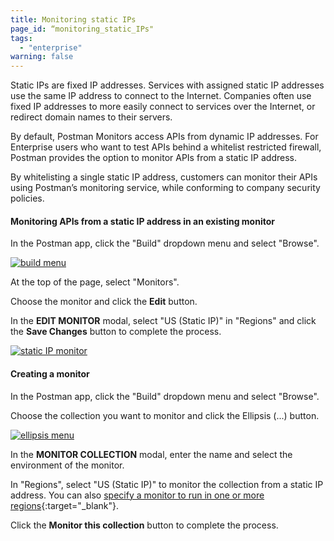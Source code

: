 ```yaml
---
title: Monitoring static IPs
page_id: “monitoring_static_IPs"
tags: 
  - "enterprise"
warning: false
---
```



Static IPs are fixed IP addresses. Services with assigned static IP addresses use the same IP address to connect to the Internet. Companies often use fixed IP addresses to more easily connect to services over the Internet, or redirect domain names to their servers. 

By default, Postman Monitors access APIs from dynamic IP addresses. For Enterprise users who want to test APIs behind a whitelist restricted firewall, Postman provides the option to monitor APIs from a static IP address. 

By whitelisting a single static IP address, customers can monitor their APIs using Postman’s monitoring service, while conforming to company security policies. 

#### Monitoring APIs from a static IP address in an existing monitor 

In the Postman app, click the "Build" dropdown menu and select "Browse".


[![build menu](https://s3.amazonaws.com/postman-static-getpostman-com/postman-docs/WS-build-menu1.png)](https://s3.amazonaws.com/postman-static-getpostman-com/postman-docs/WS-build-menu1.png)

At the top of the page, select "Monitors". 

Choose the monitor and click the **Edit** button.

In the **EDIT MONITOR** modal, select "US (Static IP)" in "Regions" and click the **Save Changes** button to complete the process.

[![static IP monitor](https://s3.amazonaws.com/postman-static-getpostman-com/postman-docs/ENT-select-staticIP.png)](https://s3.amazonaws.com/postman-static-getpostman-com/postman-docs/ENT-select-staticIP.png)

#### Creating a monitor

In the Postman app, click the "Build" dropdown menu and select "Browse". 

Choose the collection you want to monitor and click the Ellipsis (...) button.

[![ellipsis menu](https://s3.amazonaws.com/postman-static-getpostman-com/postman-docs/ENT-mock-collection.png)](https://s3.amazonaws.com/postman-static-getpostman-com/postman-docs/ENT-mock-collection.png)

In the **MONITOR COLLECTION** modal, enter the name and select the environment of the monitor. 

In "Regions", select "US (Static IP)" to monitor the collection from a static IP address. You can also [specify a monitor to run in one or more regions](https://elispostman.github.io/docs/v6/postman/monitors/setting_up_monitor){:target="_blank"}. 

Click the **Monitor this collection** button to complete the process.





